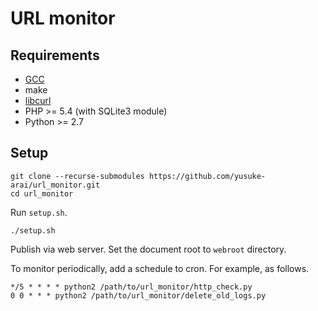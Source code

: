 # URL monitor

## Requirements

* [GCC](https://www.gnu.org/software/gcc/)
* make
* [libcurl](https://curl.haxx.se/libcurl/)
* PHP >= 5.4 (with SQLite3 module)
* Python >= 2.7

## Setup

```
git clone --recurse-submodules https://github.com/yusuke-arai/url_monitor.git
cd url_monitor
```

Run `setup.sh`.

```
./setup.sh
```

Publish via web server.
Set the document root to `webroot` directory.

To monitor periodically, add a schedule to cron.
For example, as follows.
```
*/5 * * * * python2 /path/to/url_monitor/http_check.py
0 0 * * * python2 /path/to/url_monitor/delete_old_logs.py
```
